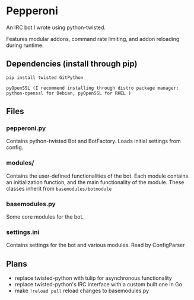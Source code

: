 # Pepperoni
An IRC bot I wrote using python-twisted.

Features modular addons, command rate limiting, and addon reloading during runtime.

## Dependencies (install through pip)
    pip install twisted GitPython
    
    pyOpenSSL (I recommend installing through distro package manager: python-openssl for Debian, pyOpenSSL for RHEL )

## Files
### pepperoni.py
Contains python-twisted Bot and BotFactory.  Loads initial settings from config.
### modules/
Contains the user-defined functionalities of the bot.  Each module contains an initialization function, and the main functionality of the module.  These classes inherit from `basemodules/botmodule`
### basemodules.py
Some core modules for the bot.
### settings.ini
Contains settings for the bot and various modules.  Read by ConfigParser

## Plans
- replace twisted-python with tulip for asynchronous functionality
- replace twisted-python's IRC interface with a custom built one in Go
- make `!reload pull` reload changes to basemodules.py

